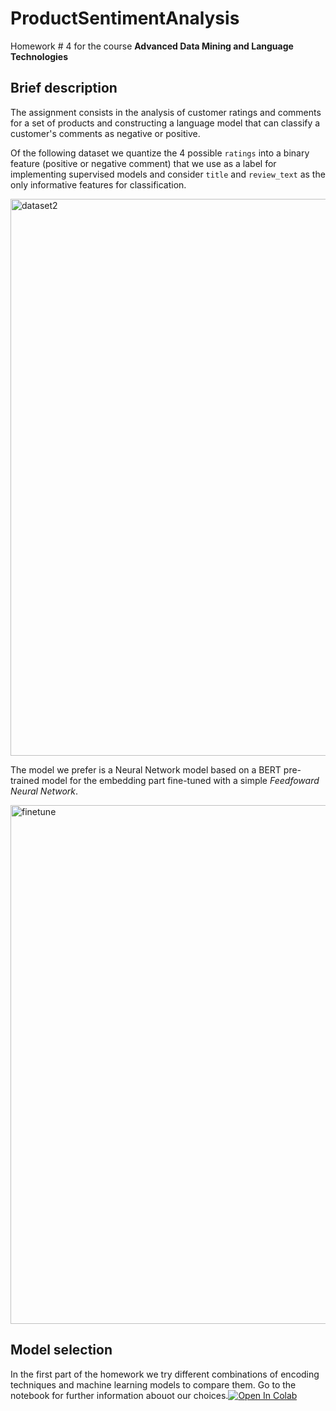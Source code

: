 # ProductSentimentAnalysis
Homework # 4 for the course **Advanced Data Mining and Language Technologies**

## Brief description
The assignment consists in the analysis of customer ratings and comments for a set of products and constructing a language model that can classify a customer's comments as negative or positive.

Of the following dataset we quantize the 4 possible `ratings` into a binary feature (positive or negative comment) that we use as a label for implementing supervised models and consider `title` and `review_text` as the only informative features for classification. 

<img width="891" alt="dataset2" src="https://github.com/Engrima18/ProductSentimentAnalysis/assets/93355495/6f2f185b-05f2-41ec-ada4-f6672376d972" align="center">


The model we prefer is a Neural Network model based on a BERT pre-trained model for the embedding part fine-tuned with a simple _Feedfoward Neural Network_.

<img width="830" alt="finetune" src="https://github.com/Engrima18/ProductSentimentAnalysis/assets/93355495/2c1decfb-5adc-40a4-b42c-870b8f4093f5" align="center">

## Model selection

In the first part of the homework we try different combinations of encoding techniques and machine learning models to compare them. Go to the notebook for further information abouot our choices.[![Open In Colab](https://colab.research.google.com/assets/colab-badge.svg)](https://colab.research.google.com/drive/1rdpaBsDhvR9iMWct_-7ydEIxq9ZYCQHp#scrollTo=7M3fZZVPllhv)


